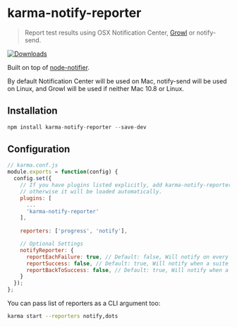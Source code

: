 # karma-notify-reporter

> Report test results using OSX Notification Center, [Growl](http://growl.info/) or notify-send.

[![Downloads](https://img.shields.io/npm/dm/karma-notify-reporter.svg)](https://www.npmjs.com/package/karma-notify-reporter)

Built on top of [node-notifier](https://github.com/mikaelbr/node-notifier).  

By default Notification Center will be used on Mac, notify-send will be used on Linux, and Growl will be used if neither Mac 10.8 or Linux.

## Installation

```js
npm install karma-notify-reporter --save-dev
```

###

## Configuration
```js
// karma.conf.js
module.exports = function(config) {
  config.set({
    // If you have plugins listed explicitly, add karma-notify-reporter,
    // otherwise it will be loaded automatically.
    plugins: [
      ...
      'karma-notify-reporter'
    ],
  
    reporters: ['progress', 'notify'],

    // Optional Settings
    notifyReporter: {
      reportEachFailure: true, // Default: false, Will notify on every failed spec
      reportSuccess: false, // Default: true, Will notify when a suite was successful
      reportBackToSuccess: false, // Default: true, Will notify when a suite was back to successful
    }
  });
};
```

You can pass list of reporters as a CLI argument too:
```bash
karma start --reporters notify,dots
```
